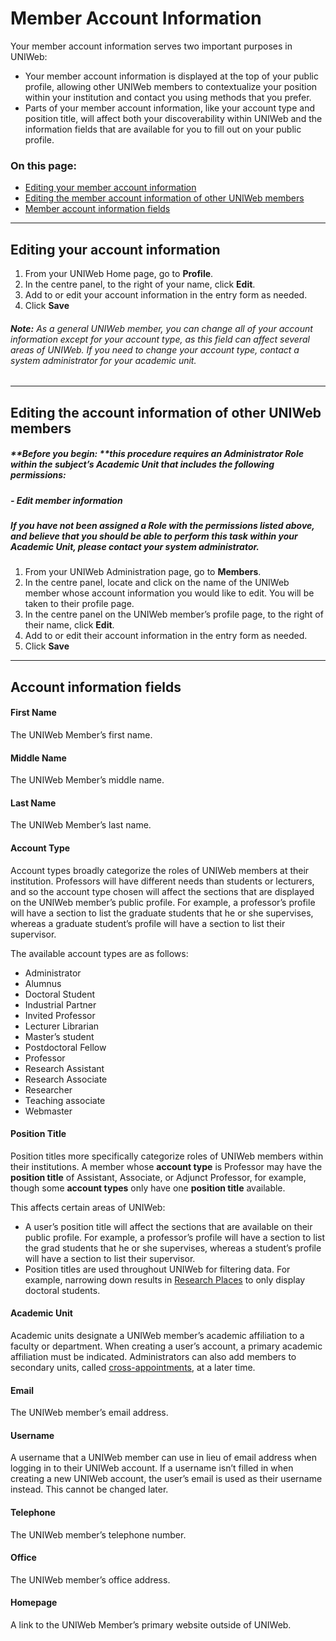 # Member Account Information
Your member account information serves two important purposes in UNIWeb:
- Your member account information is displayed at the top of your public profile, allowing other UNIWeb members to contextualize your position within your institution and contact you using methods that you prefer. 
- Parts of your member account information, like your account type and position title, will affect both your discoverability within UNIWeb and the information fields that are available for you to fill out on your public profile.

### On this page:
- [Editing your member account information][1]
- [Editing the member account information of other UNIWeb members][2]
- [Member account information fields][3]
---- 
## Editing your account information
1. From your UNIWeb Home page, go to **Profile**.
2. In the centre panel, to the right of your name, click **Edit**.
3. Add to or edit your account information in the entry form as needed.
4. Click **Save**

###### **Note:** As a general UNIWeb member, you can change all of your account information except for your account type, as this field can affect several areas of UNIWeb. If you need to change your account type, contact a system administrator for your academic unit.
---- 
## Editing the account information of other UNIWeb members
##### **Before you begin: **this procedure requires an Administrator Role within the subject’s Academic Unit that includes the following permissions:
##### - Edit member information
##### If you have not been assigned a Role with the permissions listed above, and believe that you should be able to perform this task within your Academic Unit, please contact your system administrator.

1. From your UNIWeb Administration page, go to **Members**.
2. In the centre panel, locate and click on the name of the UNIWeb member whose account information you would like to edit. You will be taken to their profile page.
3. In the centre panel on the UNIWeb member’s profile page, to the right of their name, click **Edit**.
4. Add to or edit their account information in the entry form as needed.
5. Click **Save**
---- 
## Account information fields

#### First Name
The UNIWeb Member’s first name.

#### Middle Name
The UNIWeb Member’s middle name.

#### Last Name
The UNIWeb Member’s last name.

#### Account Type
Account types broadly categorize the roles of UNIWeb members at their institution. Professors will have different needs than students or lecturers, and so the account type chosen will affect the sections that are displayed on the UNIWeb member’s public profile. For example, a professor’s profile will have a section to list the graduate students that he or she supervises, whereas a graduate student’s profile will have a section to list their supervisor.

The available account types are as follows: 
- Administrator
- Alumnus
- Doctoral Student
- Industrial Partner 
- Invited Professor 
- Lecturer Librarian 
- Master’s student
- Postdoctoral Fellow
- Professor
- Research Assistant
- Research Associate
- Researcher
- Teaching associate
- Webmaster

#### Position Title
Position titles more specifically categorize roles of UNIWeb members within their institutions. A member whose **account type** is Professor may have the **position title** of Assistant, Associate, or Adjunct Professor, for example, though some **account types** only have one **position title** available.

This affects certain areas of UNIWeb: 
- A user’s position title will affect the sections that are available on their public profile. For example, a professor’s profile will have a section to list the grad students that he or she supervises, whereas a student’s profile will have a section to list their supervisor.
- Position titles are used throughout UNIWeb for filtering data. For example, narrowing down results in [Research Places]() to only display doctoral students.

#### Academic Unit
Academic units designate a UNIWeb member’s academic affiliation to a faculty or department. When creating a user’s account, a primary academic affiliation must be indicated. Administrators can also add members to secondary units, called [cross-appointments](), at a later time. 

#### Email
The UNIWeb member’s email address.

#### Username
A username that a UNIWeb member can use in lieu of email address when logging in to their UNIWeb account. If a username isn’t filled in when creating a new UNIWeb account, the user’s email is used as their username instead. This cannot be changed later.

#### Telephone
The UNIWeb member’s telephone number.

#### Office
The UNIWeb member’s office address.

#### Homepage
A link to the UNIWeb Member’s primary website outside of UNIWeb. 

[1]:	##editing-your-member-account-information
[2]:	##editing-the-member-account-information-of-other-UNIWeb-members
[3]:	##account-information-fields
